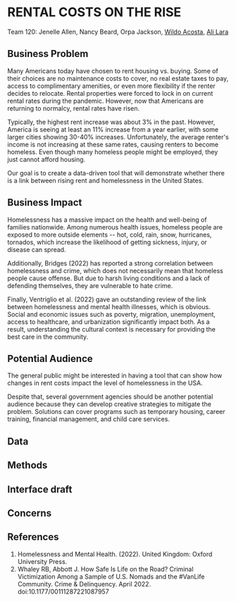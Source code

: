# RENTAL COSTS ON THE RISE

Team 120: Jenelle Allen, Nancy Beard, Orpa Jackson, [Wildo Acosta](linkedin.com/in/wildo-acosta-quiñones-86215484), [Ali Lara](https://www.linkedin.com/in/aliglara)

## Business Problem

Many Americans today have chosen to rent housing vs. buying. Some of their choices are no maintenance costs to cover, no real estate taxes to pay, access to complimentary amenities, or even more flexibility if the renter decides to relocate. Rental properties were forced to lock in on current rental rates during the pandemic. However, now that Americans are returning to normalcy, rental rates have risen.

Typically, the highest rent increase was about 3% in the past. However, America is seeing at least an 11% increase from a year earlier, with some larger cities showing 30-40% increases. Unfortunately, the average renter's income is not increasing at these same rates, causing renters to become homeless. Even though many homeless people might be employed, they just cannot afford housing.

Our goal is to create a data-driven tool that will demonstrate whether there is a link between rising rent and homelessness in the United States.

## Business Impact

Homelessness has a massive impact on the health and well-being of families nationwide. Among numerous health issues, homeless people are exposed to more outside elements -- hot, cold, rain, snow, hurricanes,
tornados, which increase the likelihood of getting sickness, injury, or disease can spread. 

Additionally, Bridges (2022) has reported a strong correlation between homelessness and crime, which does not necessarily mean that homeless people cause offense. But due to harsh living conditions and a lack of defending themselves, they are vulnerable to hate crime.

Finally, Ventriglio et al. (2022) gave an outstanding review of the link between homelessness and mental health illnesses, which is obvious. Social and economic issues such as poverty, migration, unemployment, access to healthcare, and urbanization significantly impact both. As a result, understanding the cultural context is necessary for providing the best care in the community.
## Potential Audience

The general public might be interested in having a tool that can show how changes in rent costs impact the level of homelessness in the USA. 

Despite that, several government agencies should be another potential audience because they can develop creative strategies to mitigate the problem. Solutions can cover programs such as temporary housing, career training, financial management, and child care services.
## Data

## Methods

## Interface draft

## Concerns


## References

1. Homelessness and Mental Health. (2022). United Kingdom: Oxford University Press.
1. Whaley RB, Abbott J. How Safe Is Life on the Road? Criminal Victimization Among a Sample of U.S. Nomads and the #VanLife Community. Crime & Delinquency. April 2022. doi:10.1177/00111287221087957